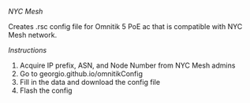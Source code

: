 *NYC Mesh*

Creates .rsc config file for Omnitik 5 PoE ac that 
is compatible with NYC Mesh network.

*Instructions*
1. Acquire IP prefix, ASN, and Node Number from NYC 
Mesh admins
2. Go to georgio.github.io/omnitikConfig
3. Fill in the data and download the config file
4. Flash the config
 

